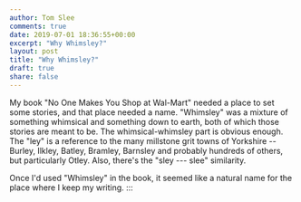 ```yaml
---
author: Tom Slee
comments: true
date: 2019-07-01 18:36:55+00:00
excerpt: "Why Whimsley?"
layout: post
title: "Why Whimsley?"
draft: true
share: false
---
```


My book "No One Makes You Shop at Wal-Mart" needed a place to set some
stories, and that place needed a name. "Whimsley" was a mixture of
something whimsical and something down to earth, both of which those
stories are meant to be. The whimsical-whimsley part is obvious enough.
The "ley" is a reference to the many millstone grit towns of Yorkshire
-- Burley, Ilkley, Batley, Bramley, Barnsley and probably hundreds of
others, but particularly Otley. Also, there's the "sley --- slee"
similarity.

Once I'd used "Whimsley" in the book, it seemed like a natural name for
the place where I keep my writing.
:::
